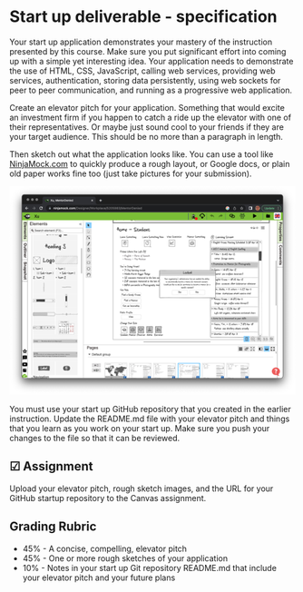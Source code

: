 # Start up deliverable - specification

Your start up application demonstrates your mastery of the instruction presented by this course. Make sure you put significant effort into coming up with a simple yet interesting idea. Your application needs to demonstrate the use of HTML, CSS, JavaScript, calling web services, providing web services, authentication, storing data persistently, using web sockets for peer to peer communication, and running as a progressive web application.

Create an elevator pitch for your application. Something that would excite an investment firm if you happen to catch a ride up the elevator with one of their representatives. Or maybe just sound cool to your friends if they are your target audience. This should be no more than a paragraph in length.

Then sketch out what the application looks like. You can use a tool like [NinjaMock.com](https://ninjamock.com/) to quickly produce a rough layout, or Google docs, or plain old paper works fine too (just take pictures for your submission).

![Ninja Mocks](essentialsNinjaMocks.png)

You must use your start up GitHub repository that you created in the earlier instruction. Update the README.md file with your elevator pitch and things that you learn as you work on your start up. Make sure you push your changes to the file so that it can be reviewed.

## ☑ Assignment

Upload your elevator pitch, rough sketch images, and the URL for your GitHub startup repository to the Canvas assignment.

## Grading Rubric

- 45% - A concise, compelling, elevator pitch
- 45% - One or more rough sketches of your application
- 10% - Notes in your start up Git repository README.md that include your elevator pitch and your future plans
